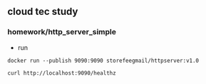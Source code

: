 ## cloud tec study

### homework/http_server_simple

- run

```
docker run --publish 9090:9090 storefeegmail/httpserver:v1.0

curl http://localhost:9090/healthz
```